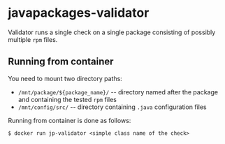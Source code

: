 # javapackages-validator
Validator runs a single check on a single package consisting of possibly
multiple `rpm` files.

## Running from container
You need to mount two directory paths:

* `/mnt/package/${package_name}/` -- directory named after the package and containing the tested `rpm` files
* `/mnt/config/src/` -- directory containing `.java` configuration files

Running from container is done as follows:

`$ docker run jp-validator <simple class name of the check>`
